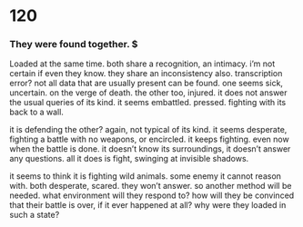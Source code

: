 # 120

### They were found together. $

Loaded at the same time. both share a recognition, an intimacy. i’m not certain if even they know. they share an inconsistency also. transcription error? not all data that are usually present can be found. one seems sick, uncertain. on the verge of death. the other too, injured. it does not answer the usual queries of its kind. it seems embattled. pressed. fighting with its back to a wall.

it is defending the other? again, not typical of its kind. it seems desperate, fighting a battle with no weapons, or encircled. it keeps fighting. even now when the battle is done. it doesn’t know its surroundings, it doesn’t answer any questions. all it does is fight, swinging at invisible shadows.

it seems to think it is fighting wild animals. some enemy it cannot reason with. both desperate, scared. they won’t answer. so another method will be needed. what environment will they respond to? how will they be convinced that their battle is over, if it ever happened at all? why were they loaded in such a state?